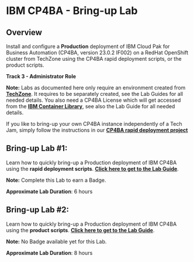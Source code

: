 # IBM CP4BA - Bring-up Lab

## Overview

Install and configure a **Production** deployment of IBM Cloud Pak for Business Automation (CP4BA, version 23.0.2 IF002) on a RedHat OpenShift cluster from TechZone using the CP4BA rapid deployment scripts, or the product scripts.

**Track 3 - Administrator Role**

**Note:** Labs as documented here only require an environment created from **[TechZone](https://techzone.ibm.com/collection/ibm-cloud-pak-for-business-automation-demos-and-labs-bring-up-lab)**. It requires to be separately created, see the Lab Guides for all needed details. You also need a CP4BA License which will get accessed from the **[IBM Container Library](https://myibm.ibm.com/products-services/containerlibrary)**, see also the Lab Guide for all needed details.

If you like to bring-up your own CP4BA instance independently of a Tech Jam, simply follow the instructions in our **[CP4BA rapid deployment project](https://github.com/IBM/cp4ba-rapid-deployment)**

## Bring-up Lab #1:

Learn how to quickly bring-up a Production deployment of IBM CP4BA using the **rapid deployment scripts**. **[Click here to get to the Lab Guide](Bring-Up-Lab-1/Readme.md)**.

**Note:** Complete this Lab to earn a Badge.

**Approximate Lab Duration**: 6 hours


## Bring-up Lab #2:

Learn how to quickly bring-up a Production deployment of IBM CP4BA using the **product scripts**. **[Click here to get to the Lab Guide](Bring-Up-Lab-2/Readme.md)**.

**Note:** No Badge available yet for this Lab.

**Approximate Lab Duration**: 8 hours
